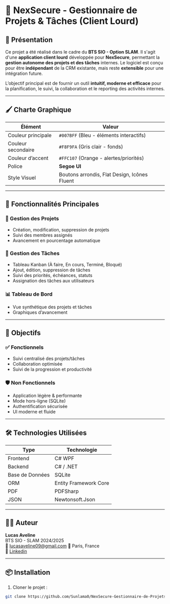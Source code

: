 # 📁 NexSecure - Gestionnaire de Projets & Tâches (Client Lourd)

## 🎯 Présentation

Ce projet a été réalisé dans le cadre du **BTS SIO - Option SLAM**. Il s'agit d'une **application client lourd** développée pour **NexSecure**, permettant la **gestion autonome des projets et des tâches** internes. Le logiciel est conçu pour être **indépendant** de la CRM existante, mais reste **extensible** pour une intégration future.

L’objectif principal est de fournir un outil **intuitif, moderne et efficace** pour la planification, le suivi, la collaboration et le reporting des activités internes.

---

## 🖌️ Charte Graphique

| Élément        | Valeur                            |
|----------------|------------------------------------|
| Couleur principale | `#007BFF` (Bleu - éléments interactifs) |
| Couleur secondaire | `#F8F9FA` (Gris clair - fonds) |
| Couleur d’accent   | `#FFC107` (Orange - alertes/priorités) |
| Police             | **Segoe UI** |
| Style Visuel       | Boutons arrondis, Flat Design, Icônes Fluent |

---

## 🧩 Fonctionnalités Principales

### 🔧 Gestion des Projets
- Création, modification, suppression de projets
- Suivi des membres assignés
- Avancement en pourcentage automatique

### 📝 Gestion des Tâches
- Tableau Kanban (À faire, En cours, Terminé, Bloqué)
- Ajout, édition, suppression de tâches
- Suivi des priorités, échéances, statuts
- Assignation des tâches aux utilisateurs

### 📊 Tableau de Bord
- Vue synthétique des projets et tâches
- Graphiques d’avancement

---

## 🎯 Objectifs

### ✅ Fonctionnels
- Suivi centralisé des projets/tâches
- Collaboration optimisée
- Suivi de la progression et productivité

### 🛡️ Non Fonctionnels
- Application légère & performante
- Mode hors-ligne (SQLite)
- Authentification sécurisée
- UI moderne et fluide

---

## 🛠️ Technologies Utilisées

| Type         | Technologie                      |
|--------------|----------------------------------|
| Frontend     | C# WPF                           |
| Backend      | C# / .NET                        |
| Base de Données | SQLite                        |
| ORM          | Entity Framework Core            |
| PDF          | PDFSharp                         |
| JSON         | Newtonsoft.Json                  |


---

## 🧑‍💻 Auteur

**Lucas Aveline**  
BTS SIO - SLAM 2024/2025  
📧 lucasaveline09@gmail.com 
📍 Paris, France  
🔗 [Linkedin]([url](https://www.linkedin.com/in/lucas-aveline/))

---

## 📦 Installation

1. Cloner le projet :
```bash
git clone https://github.com/Sunlama0/NexSecure-Gestionnaire-de-Projets-et-de-Taches
